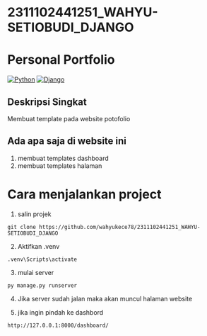 # 2311102441251_WAHYU-SETIOBUDI_DJANGO

# Personal Portfolio

[![Python](https://img.shields.io/badge/Python-3776AB?logo=python&logoColor=fff)](#)
[![Django](https://img.shields.io/badge/Django-%23092E20.svg?logo=django&logoColor=white)](#)


## Deskripsi Singkat
Membuat template pada website potofolio

## Ada apa saja di website ini
1. membuat templates dashboard
2. membuat templates halaman


# Cara menjalankan project
1. salin projek
```
git clone https://github.com/wahyukece78/2311102441251_WAHYU-SETIOBUDI_DJANGO
```
2. Aktifkan .venv 
```
.venv\Scripts\activate
```
3. mulai server
```
py manage.py runserver
```
4. Jika server sudah jalan maka akan muncul halaman website

5. jika ingin pindah ke dashbord
```
http://127.0.0.1:8000/dashboard/
```